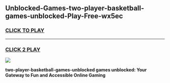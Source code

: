 
## Unblocked-Games-two-player-basketball-games-unblocked-Play-Free-wx5ec
<h3>
<a href="https://premium76.site?title=two-player-basketball-games-unblocked&ref=19M">CLICK TO PLAY</a></h3>
<hr>

<h3>
<a href="https://premium76.site?title=two-player-basketball-games-unblocked&ref=19M">CLICK 2 PLAY</a>
  
</h3>

<a href="https://premium76.site?title=two-player-basketball-games-unblocked&ref=19M"><img src="https://clearcache.store/games.png"></a>


**two-player-basketball-games-unblocked games unblocked: Your Gateway to Fun and Accessible Online Gaming**
